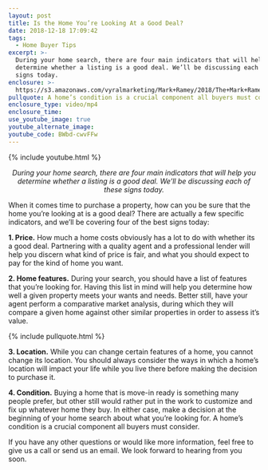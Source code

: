 ```yaml
---
layout: post
title: Is the Home You’re Looking At a Good Deal?
date: 2018-12-18 17:09:42
tags:
  - Home Buyer Tips
excerpt: >-
  During your home search, there are four main indicators that will help you
  determine whether a listing is a good deal. We’ll be discussing each of these
  signs today.
enclosure: >-
  https://s3.amazonaws.com/vyralmarketing/Mark+Ramey/2018/The+Mark+Ramey+Group-+%255B6-24%255D+%257C+Is+a+Home+a+Good+Deal%253F.mp4
pullquote: A home’s condition is a crucial component all buyers must consider.
enclosure_type: video/mp4
enclosure_time:
use_youtube_image: true
youtube_alternate_image:
youtube_code: BWbd-cwvFFw
---
```


{% include youtube.html %}

<p style="text-align: center;"><em>During your home search, there are four main indicators that will help you determine whether a listing is a good deal. We’ll be discussing each of these signs today.</em></p>

When it comes time to purchase a property, how can you be sure that the home you’re looking at is a good deal? There are actually a few specific indicators, and we’ll be covering four of the best signs today:

**1. Price.** How much a home costs obviously has a lot to do with whether its a good deal. Partnering with a quality agent and a professional lender will help you discern what kind of price is fair, and what you should expect to pay for the kind of home you want.&nbsp;

**2. Home features.** During your search, you should have a list of features that you’re looking for. Having this list in mind will help you determine how well a given property meets your wants and needs. Better still, have your agent perform a comparative market analysis, during which they will compare a given home against other similar properties in order to assess it’s value.

{% include pullquote.html %}

**3. Location.** While you can change certain features of a home, you cannot change its location. You should always consider the ways in which a home’s location will impact your life while you live there before making the decision to purchase it.

**4. Condition.** Buying a home that is move-in ready is something many people prefer, but other still would rather put in the work to customize and fix up whatever home they buy. In either case, make a decision at the beginning of your home search about what you’re looking for. A home’s condition is a crucial component all buyers must consider.&nbsp;

If you have any other questions or would like more information, feel free to give us a call or send us an email. We look forward to hearing from you soon.